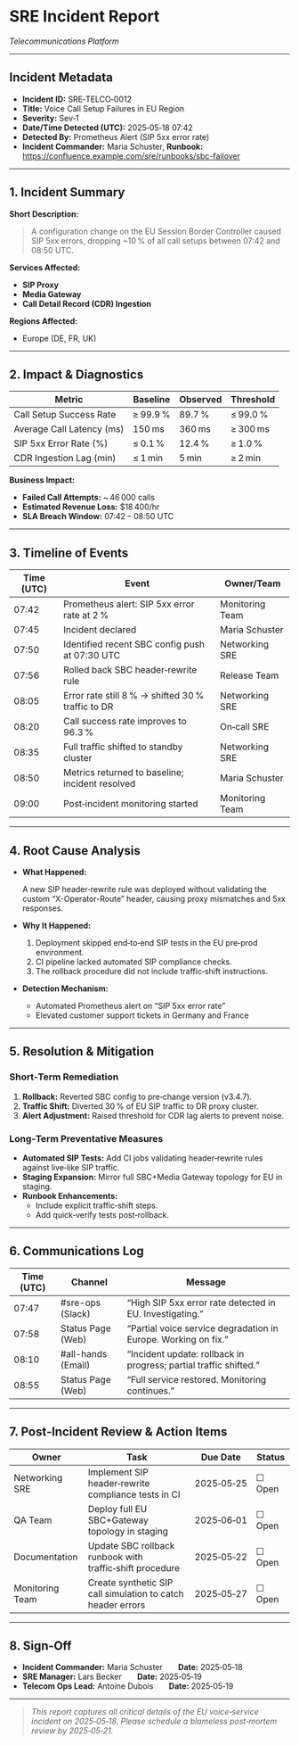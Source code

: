 # SRE Incident Report

_Telecommunications Platform_

---

## Incident Metadata

- **Incident ID:** SRE‑TELCO‑0012
- **Title:** Voice Call Setup Failures in EU Region
- **Severity:** Sev‑1
- **Date/Time Detected (UTC):** 2025‑05‑18 07:42
- **Detected By:** Prometheus Alert (SIP 5xx error rate)
- **Incident Commander:** Maria Schuster, **Runbook:** https://confluence.example.com/sre/runbooks/sbc-failover

---

## 1. Incident Summary

**Short Description:**

> A configuration change on the EU Session Border Controller caused SIP 5xx errors, dropping ~10 % of all call setups between 07:42 and 08:50 UTC.

**Services Affected:**

- **SIP Proxy**
- **Media Gateway**
- **Call Detail Record (CDR) Ingestion**

**Regions Affected:**

- Europe (DE, FR, UK)

---

## 2. Impact & Diagnostics

| Metric                    | Baseline | Observed | Threshold |
| ------------------------- | -------- | -------- | --------- |
| Call Setup Success Rate   | ≥ 99.9 % | 89.7 %   | ≤ 99.0 %  |
| Average Call Latency (ms) | 150 ms   | 360 ms   | ≥ 300 ms  |
| SIP 5xx Error Rate (%)    | ≤ 0.1 %  | 12.4 %   | ≥ 1.0 %   |
| CDR Ingestion Lag (min)   | ≤ 1 min  | 5 min    | ≥ 2 min   |

**Business Impact:**

- **Failed Call Attempts:** ~ 46 000 calls
- **Estimated Revenue Loss:** \$18 400/hr
- **SLA Breach Window:** 07:42 – 08:50 UTC

---

## 3. Timeline of Events

| Time (UTC) | Event                                             | Owner/Team      |
| ---------- | ------------------------------------------------- | --------------- |
| 07:42      | Prometheus alert: SIP 5xx error rate at 2 %       | Monitoring Team |
| 07:45      | Incident declared                                 | Maria Schuster  |
| 07:50      | Identified recent SBC config push at 07:30 UTC    | Networking SRE  |
| 07:56      | Rolled back SBC header‑rewrite rule               | Release Team    |
| 08:05      | Error rate still 8 % → shifted 30 % traffic to DR | Networking SRE  |
| 08:20      | Call success rate improves to 96.3 %              | On‑call SRE     |
| 08:35      | Full traffic shifted to standby cluster           | Networking SRE  |
| 08:50      | Metrics returned to baseline; incident resolved   | Maria Schuster  |
| 09:00      | Post‑incident monitoring started                  | Monitoring Team |

---

## 4. Root Cause Analysis

- **What Happened:**

  A new SIP header‑rewrite rule was deployed without validating the custom “X-Operator-Route” header, causing proxy mismatches and 5xx responses.

- **Why It Happened:**

  1. Deployment skipped end‑to‑end SIP tests in the EU pre‑prod environment.
  2. CI pipeline lacked automated SIP compliance checks.
  3. The rollback procedure did not include traffic‑shift instructions.

- **Detection Mechanism:**
  - Automated Prometheus alert on “SIP 5xx error rate”
  - Elevated customer support tickets in Germany and France

---

## 5. Resolution & Mitigation

### Short‑Term Remediation

1. **Rollback:** Reverted SBC config to pre‑change version (v3.4.7).
2. **Traffic Shift:** Diverted 30 % of EU SIP traffic to DR proxy cluster.
3. **Alert Adjustment:** Raised threshold for CDR lag alerts to prevent noise.

### Long‑Term Preventative Measures

- **Automated SIP Tests:** Add CI jobs validating header‑rewrite rules against live‑like SIP traffic.
- **Staging Expansion:** Mirror full SBC+Media Gateway topology for EU in staging.
- **Runbook Enhancements:**
  - Include explicit traffic‑shift steps.
  - Add quick‑verify tests post‑rollback.

---

## 6. Communications Log

| Time (UTC) | Channel            | Message                                                           |
| ---------- | ------------------ | ----------------------------------------------------------------- |
| 07:47      | #sre-ops (Slack)   | “High SIP 5xx error rate detected in EU. Investigating.”          |
| 07:58      | Status Page (Web)  | “Partial voice service degradation in Europe. Working on fix.”    |
| 08:10      | #all-hands (Email) | “Incident update: rollback in progress; partial traffic shifted.” |
| 08:55      | Status Page (Web)  | “Full service restored. Monitoring continues.”                    |

---

## 7. Post‑Incident Review & Action Items

| Owner           | Task                                                        | Due Date   | Status |
| --------------- | ----------------------------------------------------------- | ---------- | ------ |
| Networking SRE  | Implement SIP header‑rewrite compliance tests in CI         | 2025‑05‑25 | ☐ Open |
| QA Team         | Deploy full EU SBC+Gateway topology in staging              | 2025‑06‑01 | ☐ Open |
| Documentation   | Update SBC rollback runbook with traffic‑shift procedure    | 2025‑05‑22 | ☐ Open |
| Monitoring Team | Create synthetic SIP call simulation to catch header errors | 2025‑05‑27 | ☐ Open |

---

## 8. Sign‑Off

- **Incident Commander:** Maria Schuster  **Date:** 2025‑05‑18
- **SRE Manager:** Lars Becker  **Date:** 2025‑05‑19
- **Telecom Ops Lead:** Antoine Dubois  **Date:** 2025‑05‑19

---

> _This report captures all critical details of the EU voice‑service incident on 2025‑05‑18. Please schedule a blameless post‑mortem review by 2025‑05‑21._
